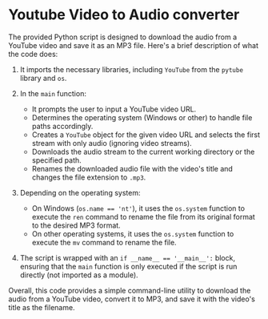 # Youtube Video to Audio converter

The provided Python script is designed to download the audio from a YouTube video and save it as an MP3 file. Here's a brief description of what the code does:

1. It imports the necessary libraries, including `YouTube` from the `pytube` library and `os`.

2. In the `main` function:
   - It prompts the user to input a YouTube video URL.
   - Determines the operating system (Windows or other) to handle file paths accordingly.
   - Creates a `YouTube` object for the given video URL and selects the first stream with only audio (ignoring video streams).
   - Downloads the audio stream to the current working directory or the specified path.
   - Renames the downloaded audio file with the video's title and changes the file extension to `.mp3`.

3. Depending on the operating system:
   - On Windows (`os.name == 'nt'`), it uses the `os.system` function to execute the `ren` command to rename the file from its original format to the desired MP3 format.
   - On other operating systems, it uses the `os.system` function to execute the `mv` command to rename the file.

4. The script is wrapped with an `if __name__ == '__main__':` block, ensuring that the `main` function is only executed if the script is run directly (not imported as a module).

Overall, this code provides a simple command-line utility to download the audio from a YouTube video, convert it to MP3, and save it with the video's title as the filename.
